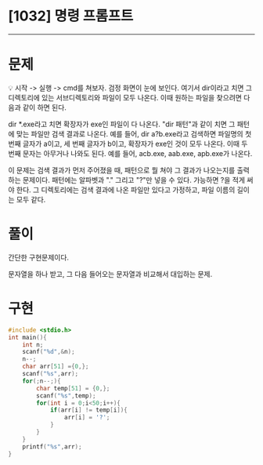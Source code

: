 # [1032] 명령 프롬프트
---
# 문제
💡 시작 -> 실행 -> cmd를 쳐보자. 검정 화면이 눈에 보인다. 여기서 dir이라고 치면 그 디렉토리에 있는 서브디렉토리와 파일이 모두 나온다. 이때 원하는 파일을 찾으려면 다음과 같이 하면 된다.

dir *.exe라고 치면 확장자가 exe인 파일이 다 나온다. "dir 패턴"과 같이 치면 그 패턴에 맞는 파일만 검색 결과로 나온다. 예를 들어, dir a?b.exe라고 검색하면 파일명의 첫 번째 글자가 a이고, 세 번째 글자가 b이고, 확장자가 exe인 것이 모두 나온다. 이때 두 번째 문자는 아무거나 나와도 된다. 예를 들어, acb.exe, aab.exe, apb.exe가 나온다.

이 문제는 검색 결과가 먼저 주어졌을 때, 패턴으로 뭘 쳐야 그 결과가 나오는지를 출력하는 문제이다. 패턴에는 알파벳과 "." 그리고 "?"만 넣을 수 있다. 가능하면 ?을 적게 써야 한다. 그 디렉토리에는 검색 결과에 나온 파일만 있다고 가정하고, 파일 이름의 길이는 모두 같다.

# 풀이
간단한 구현문제이다.

문자열을 하나 받고, 그 다음 들어오는 문자열과 비교해서 대입하는 문제.
# 구현
```c
#include <stdio.h>
int main(){
    int n;
    scanf("%d",&n);
    n--;
    char arr[51] ={0,};
    scanf("%s",arr);
    for(;n--;){
        char temp[51] = {0,};
        scanf("%s",temp);
        for(int i = 0;i<50;i++){
            if(arr[i] != temp[i]){
                arr[i] = '?';
            }
        }
    }
    printf("%s",arr);
}
```
